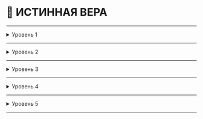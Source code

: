 # 🙏 ИСТИННАЯ ВЕРА

___

<details>
<summary>Уровень 1</summary>

### ● Отпугивание святыми символами

Персонаж с истинной верой может попробовать отогнать вампира, выставив святой символ или начав распевать молитвы. Для этого необходимо выполнить проверку **Решительность + Истинная вера** против **Силы воли** вампира. Каждый сдвиг успешного отпугивания заставляет вампира сделать шаг назад и отвернуть глаза, а если верующий коснётся вампира святым символом в этой же сцене, то он нанесёт **летальный урон** по количеству сдвигов. Критический успех заставляет вампира убежать и пройти проверку _Безумия ужаса_ со сложностью, равной значению _Истинной веры_ верующего.
</details>

___

<details>
<summary>Уровень 2</summary>

### ●● Сопротивление контролю разума

Верующий может сопротивляться *Доминированию* и другим вампирским силам контроля разума, тратя **СВ** (1 пункт защищает на количество ходов, равное значению *Истинной веры*).
</details>

___

<details>
<summary>Уровень 3</summary>

### ●●● Обнаружение вампиров

Верующий может обнаруживать присутствие вампиров; особенности могут зависеть от конкретного смертного и усмотрения Рассказчика. Верующий не получает "антивампирский радар", но начинает ощущать близость чего-то чуждого и злого.
</details>

___

<details>
<summary>Уровень 4</summary>

### ●●●● Иммунитет к контролю

Смертный не может быть превращён в гуля, а также больше не поддаётся любым изменяющим разум дисциплинам, таким как *Доминирование, Присутствие* или *Затемнение*.
</details>

___

<details>
<summary>Уровень 5</summary>

### ●●●●● Экзорцизм

Выставив священный символ или начав громко молиться, верующий заставляет вампира сделать проверку *Сожаления*. Даже при успешной проверке вампир падает в отвращении и беспомощном проявлении ненависти к самому себе, теряя возможность предпринимать любые действия, кроме самозащиты, на количество ходов, равное текущему количеству пятен (минимум на 1 ход). После этого вампир удаляет все пятна. Если при проверке не выпало ни одного успеха, вампир **перманентно теряет 1 Концентрации**, не удаляет пятна и автоматически убегает в *Безумии ужаса*. Вампир, который не может убежать, получает урон так, будто святой символ является источником солнечного света, а также пытается как можно дальше переместиться от источника веры.
</details>

___